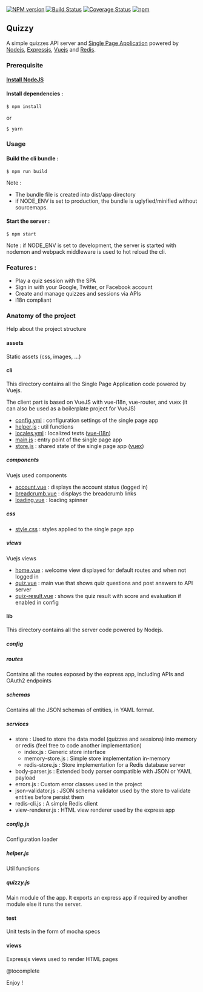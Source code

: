 [![NPM version](https://badge.fury.io/js/quizzy.svg)](http://badge.fury.io/js/quizzy)
[![Build Status](https://travis-ci.org/openhoat/quizzy.png?branch=master)](https://travis-ci.org/openhoat/quizzy)
[![Coverage Status](https://coveralls.io/repos/github/openhoat/quizzy/badge.svg?branch=master)](https://coveralls.io/github/openhoat/quizzy?branch=master)
[![npm](https://img.shields.io/npm/l/express.svg?style=flat-square)]()

## Quizzy

A simple quizzes API server and [Single Page Application](https://en.wikipedia.org/wiki/Single-page_application) powered by [Nodejs](https://nodejs.org/en/), [Expressjs](http://expressjs.com/), [Vuejs](https://vuejs.org/) and [Redis](https://redis.io/).

### Prerequisite

#### [Install NodeJS](https://nodejs.org/en/download/package-manager/)

#### Install dependencies :

```
$ npm install
```

or

```
$ yarn
```

### Usage

#### Build the cli bundle :

```
$ npm run build
```

Note :
- The bundle file is created into dist/app directory
- if NODE_ENV is set to production, the bundle is uglyfied/minified without sourcemaps.

#### Start the server :

```
$ npm start
```

Note : if NODE_ENV is set to development, the server is started with nodemon and webpack middleware is used to hot reload the cli.

### Features :

- Play a quiz session with the SPA
- Sign in with your Google, Twitter, or Facebook account
- Create and manage quizzes and sessions via APIs
- i18n compliant

### Anatomy of the project

Help about the project structure
 
#### assets

Static assets (css, images, ...)

#### cli

This directory contains all the Single Page Application code powered by Vuejs.

The client part is based on VueJS with vue-i18n, vue-router, and vuex (it can also be used as a boilerplate project for VueJS)

- [config.yml](cli/config.yml) : configuration settings of the single page app
- [helper.js](cli/helper.js) : util functions
- [locales.yml](cli/locales.yml) : localized texts ([vue-i18n](https://www.npmjs.com/package/vue-i18n))
- [main.js](cli/main.js) : entry point of the single page app
- [store.js](cli/store.js) : shared state of the single page app ([vuex](https://www.npmjs.com/package/vuex))

##### components

Vuejs used components

- [account.vue](cli/components/account.vue) : displays the account status (logged in)
- [breadcrumb.vue](cli/components/breadcrumb.vue) : displays the breadcrumb links
- [loading.vue](cli/components/loading.vue) : loading spinner

##### css

- [style.css](cli/css/style.css) : styles applied to the single page app

##### views

Vuejs views

- [home.vue](cli/views/home.vue) : welcome view displayed for default routes and when not logged in
- [quiz.vue](cli/views/quiz.vue) : main vue that shows quiz questions and post answers to API server
- [quiz-result.vue](cli/views/quiz-result.vue) : shows the quiz result with score and evaluation if enabled in config 

#### lib

This directory contains all the server code powered by Nodejs.

##### config

##### routes

Contains all the routes exposed by the express app, including APIs and OAuth2 endpoints

##### schemas

Contains all the JSON schemas of entities, in YAML format.

##### services

- store : Used to store the data model (quizzes and sessions) into memory or redis (feel free to code another implementation)
    - index.js : Generic store interface
    - memory-store.js : Simple store implementation in-memory
    - redis-store.js : Store implementation for a Redis database server
- body-parser.js : Extended body parser compatible with JSON or YAML payload
- errors.js : Custom error classes used in the project
- json-validator.js : JSON schema validator used by the store to validate entities before persist them
- redis-cli.js : A simple Redis client
- view-renderer.js : HTML view renderer used by the express app

##### config.js

Configuration loader

##### helper.js

Util functions

##### quizzy.js

Main module of the app. It exports an express app if required by another module else it runs the server.

#### test

Unit tests in the form of mocha specs

#### views

Expressjs views used to render HTML pages

@tocomplete

Enjoy !
